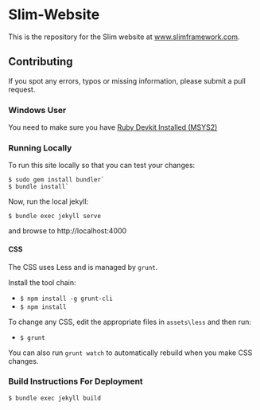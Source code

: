 # Slim-Website

This is the repository for the Slim website at www.slimframework.com.


## Contributing

If you spot any errors, typos or missing information, please submit a pull
request.

### Windows User
You need to make sure you have [Ruby Devkit Installed (MSYS2)](https://rubyinstaller.org/add-ons/devkit.html)

### Running Locally

To run this site locally so that you can test your changes:
```
$ sudo gem install bundler`
$ bundle install`
```

Now, run the local jekyll:
```
$ bundle exec jekyll serve
```

and browse to http://localhost:4000

#### CSS

The CSS uses Less and is managed by `grunt`.

Install the tool chain:

* `$ npm install -g grunt-cli`
* `$ npm install`


To change any CSS, edit the appropriate files in `assets\less` and then run:

* `$ grunt`

You can also run `grunt watch` to automatically rebuild when you make CSS
changes.

### Build Instructions For Deployment
```
$ bundle exec jekyll build
```